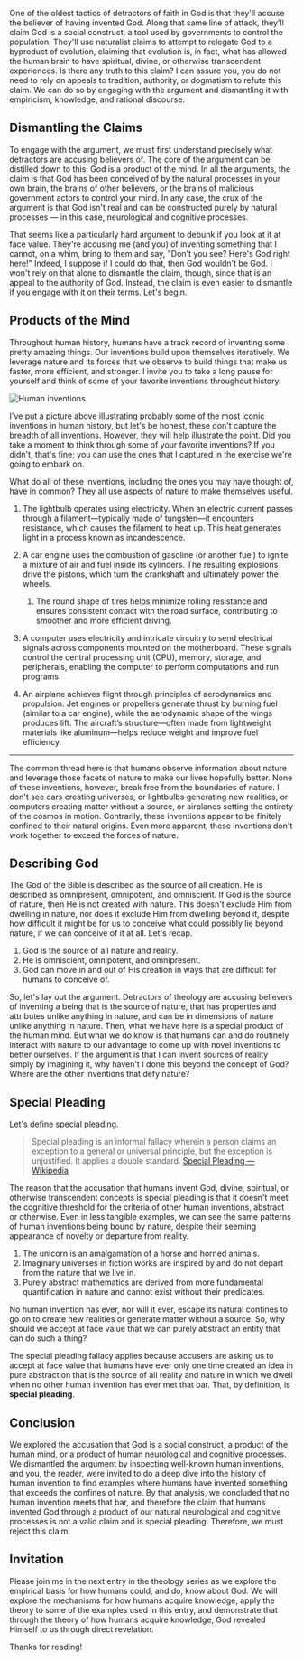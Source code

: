 One of the oldest tactics of detractors of faith in God
is that they'll accuse the believer of having invented God.
Along that same line of attack, they'll claim God is a
social construct, a tool used by governments to control the
population. They'll use naturalist claims to attempt to
relegate God to a byproduct of evolution, claiming that
evolution is, in fact, what has allowed the human brain
to have spiritual, divine, or otherwise transcendent
experiences. Is there any truth to this claim? I can
assure you, you do not need to rely on appeals to tradition,
authority, or dogmatism to refute this claim. We can do
so by engaging with the argument and dismantling it with
empiricism, knowledge, and rational discourse.

## Dismantling the Claims

To engage with the argument, we must first understand precisely
what detractors are accusing believers of. The core of the
argument can be distilled down to this: God is a product of
the mind. In all the arguments, the claim is that God has been
conceived of by the natural processes in your own brain, the
brains of other believers, or the brains of malicious government
actors to control your mind. In any case, the crux of the
argument is that God isn't real and can be constructed purely
by natural processes — in this case, neurological and cognitive
processes.

That seems like a particularly hard argument to debunk if you
look at it at face value. They're accusing me (and you) of inventing
something that I cannot, on a whim, bring to them and say, "Don't
you see? Here's God right here!" Indeed, I suppose if I could do that,
then God wouldn't be God. I won't rely on that alone to dismantle the
claim, though, since that is an appeal to the authority of God. Instead,
the claim is even easier to dismantle if you engage with it on their
terms. Let's begin.

## Products of the Mind

Throughout human history, humans have a track record of inventing
some pretty amazing things. Our inventions build upon themselves
iteratively. We leverage nature and its forces that we observe to
build things that make us faster, more efficient, and stronger. I
invite you to take a long pause for yourself and think of some of
your favorite inventions throughout history.

![Human inventions](/blog/content/theology/can-humans-invent-god/inventions.png)

I've put a picture above illustrating probably some of the most
iconic inventions in human history, but let's be honest, these don't
capture the breadth of all inventions. However, they will help illustrate
the point. Did you take a moment to think through some of your favorite
inventions? If you didn't, that's fine; you can use the ones that I
captured in the exercise we're going to embark on.

What do all of these inventions, including the ones you may have thought
of, have in common? They all use aspects of nature to make themselves
useful.

1. The lightbulb operates using electricity. When an electric current passes through a filament—typically made of tungsten—it encounters resistance, which causes the filament to heat up. This heat generates light in a process known as incandescence.

1. A car engine uses the combustion of gasoline (or another fuel) to ignite a mixture of air and fuel inside its cylinders. The resulting explosions drive the pistons, which turn the crankshaft and ultimately power the wheels.

   1. The round shape of tires helps minimize rolling resistance and ensures consistent contact with the road surface, contributing to smoother and more efficient driving.

1. A computer uses electricity and intricate circuitry to send electrical signals across components mounted on the motherboard. These signals control the central processing unit (CPU), memory, storage, and peripherals, enabling the computer to perform computations and run programs.

1. An airplane achieves flight through principles of aerodynamics and propulsion. Jet engines or propellers generate thrust by burning fuel (similar to a car engine), while the aerodynamic shape of the wings produces lift. The aircraft’s structure—often made from lightweight materials like aluminum—helps reduce weight and improve fuel efficiency.

---

The common thread here is that humans observe information about
nature and leverage those facets of nature to make our lives
hopefully better. None of these inventions, however, break free
from the boundaries of nature. I don't see cars creating universes,
or lightbulbs generating new realities, or computers creating
matter without a source, or airplanes setting the entirety of the
cosmos in motion. Contrarily, these inventions appear to be
finitely confined to their natural origins. Even more apparent,
these inventions don't work together to exceed the forces of
nature.

## Describing God

The God of the Bible is described as the source of all creation.
He is described as omnipresent, omnipotent, and omniscient. If
God is the source of nature, then He is not created with nature.
This doesn't exclude Him from dwelling in nature, nor does it
exclude Him from dwelling beyond it, despite how difficult it
might be for us to conceive what could possibly lie beyond nature,
if we can conceive of it at all. Let's recap.

1. God is the source of all nature and reality.
1. He is omniscient, omnipotent, and omnipresent.
1. God can move in and out of His creation in ways that are
   difficult for humans to conceive of.

So, let's lay out the argument. Detractors of theology are
accusing believers of inventing a being that is the
source of nature, that has properties and attributes unlike
anything in nature, and can be in dimensions of nature unlike
anything in nature. Then, what we have here is a special product
of the human mind. But what we do know is that humans can and
do routinely interact with nature to our advantage to come up
with novel inventions to better ourselves. If the argument is
that I can invent sources of reality simply by imagining it,
why haven't I done this beyond the concept of God? Where are
the other inventions that defy nature?

## Special Pleading

Let's define special pleading.

> Special pleading is an informal fallacy wherein a person claims an exception to a general or universal principle, but the exception is unjustified. It applies a double standard.
> [Special Pleading — Wikipedia](https://en.wikipedia.org/wiki/Special_pleading)

The reason that the accusation that humans invent God,
divine, spiritual, or otherwise transcendent concepts is special
pleading is that it doesn't meet the cognitive threshold for
the criteria of other human inventions, abstract or otherwise.
Even in less tangible examples, we can see the same patterns of
human inventions being bound by nature, despite their seeming
appearance of novelty or departure from reality.

1. The unicorn is an amalgamation of a horse and horned animals.
1. Imaginary universes in fiction works are inspired by and do not
   depart from the nature that we live in.
1. Purely abstract mathematics are derived from more fundamental
   quantification in nature and cannot exist without their
   predicates.

No human invention has ever, nor will it ever, escape its
natural confines to go on to create new realities or generate
matter without a source. So, why should we accept at face value
that we can purely abstract an entity that can do such a thing?

The special pleading fallacy applies because accusers are asking
us to accept at face value that humans have ever only one time
created an idea in pure abstraction that is the source of all
reality and nature in which we dwell when no other human invention
has ever met that bar. That, by definition, is **special pleading**.

## Conclusion

We explored the accusation that God is a social construct,
a product of the human mind, or a product of human neurological
and cognitive processes. We dismantled the argument by inspecting
well-known human inventions, and you, the reader, were invited to
do a deep dive into the history of human invention to find examples
where humans have invented something that exceeds the confines of
nature. By that analysis, we concluded that no human invention meets that bar, and therefore the claim that humans invented God
through a product of our natural neurological and cognitive
processes is not a valid claim and is special pleading. Therefore,
we must reject this claim.

## Invitation

Please join me in the next entry in the theology series as
we explore the empirical basis for how humans could, and
do, know about God. We will explore the mechanisms for how
humans acquire knowledge, apply the theory to some of the
examples used in this entry, and demonstrate that through
the theory of how humans acquire knowledge, God revealed
Himself to us through direct revelation.

Thanks for reading!
